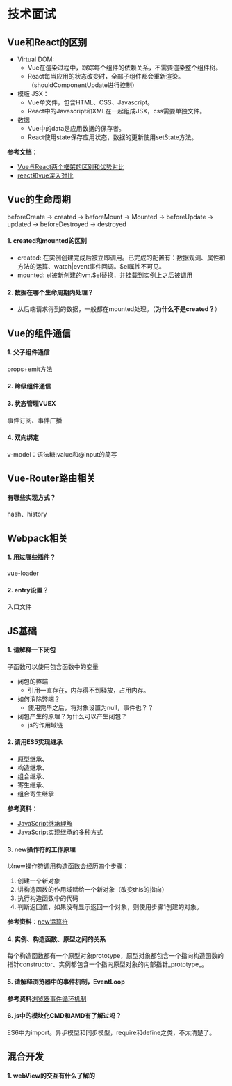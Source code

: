 # 技术面试

## Vue和React的区别
+ Virtual DOM: 
    + Vue在渲染过程中，跟踪每个组件的依赖关系，不需要渲染整个组件树。
    + React每当应用的状态改变时，全部子组件都会重新渲染。（shouldComponentUpdate进行控制）
+ 模版 JSX：
    + Vue单文件，包含HTML、CSS、Javascript。
    + React中的Javascript和XML在一起组成JSX，css需要单独文件。
+ 数据
    + Vue中的data是应用数据的保存者。
    + React使用state保存应用状态，数据的更新使用setState方法。

**参考文档**：
* [Vue与React两个框架的区别和优势对比](http://caibaojian.com/vue-vs-react.html)
* [react和vue深入对比](https://github.com/hawx1993/tech-blog/issues/17)


## Vue的生命周期

beforeCreate -> created -> beforeMount -> Mounted -> beforeUpdate -> updated -> beforeDestroyed -> destroyed

#### 1. created和mounted的区别
+ created: 在实例创建完成后被立即调用。已完成的配置有：数据观测、属性和方法的运算、watch|event事件回调。$el属性不可见。
+ mounted: el被新创建的vm.$el替换，并挂载到实例上之后被调用

#### 2. 数据在哪个生命周期内处理？
+ 从后端请求得到的数据，一般都在mounted处理。（**为什么不是created？**）

## Vue的组件通信

#### 1. 父子组件通信
props+emit方法

#### 2. 跨级组件通信

#### 3. 状态管理VUEX
事件订阅、事件广播

#### 4. 双向绑定
v-model：语法糖:value和@input的简写

## Vue-Router路由相关

#### 有哪些实现方式？
hash、history

## Webpack相关
#### 1. 用过哪些插件？
vue-loader
#### 2. entry设置？
入口文件

## JS基础
#### 1. 请解释一下闭包
子函数可以使用包含函数中的变量
+ 闭包的弊端
    + 引用一直存在，内存得不到释放，占用内存。
+ 如何消除弊端？
    + 使用完毕之后，将对象设置为null，事件也？？
+ 闭包产生的原理？为什么可以产生闭包？
    + js的作用域链
    
#### 2. 请用ES5实现继承
* 原型继承、
* 构造继承、
* 组合继承、
* 寄生继承、
* 组合寄生继承

**参考资料**：
* [JavaScript继承理解](https://segmentfault.com/a/1190000015766680)
* [JavaScript实现继承的多种方式](https://juejin.im/post/5b188852e51d4506df277095)

#### 3. new操作符的工作原理
以new操作符调用构造函数会经历四个步骤：
1. 创建一个新对象
2. 讲构造函数的作用域赋给一个新对象（改变this的指向）
3. 执行构造函数中的代码
4. 判断返回值，如果没有显示返回一个对象，则使用步骤1创建的对象。

**参考资料**：[new运算符](https://developer.mozilla.org/zh-CN/docs/Web/JavaScript/Reference/Operators/new)

#### 4. 实例、构造函数、原型之间的关系
每个构造函数都有一个原型对象prototype，原型对象都包含一个指向构造函数的指针constructor、实例都包含一个指向原型对象的内部指针_prototype_。

#### 5. 请解释浏览器中的事件机制，EventLoop
**参考资料**[浏览器事件循环机制](https://juejin.im/post/5afbc62151882542af04112d)

#### 6. js中的模块化CMD和AMD有了解过吗？
ES6中为import。异步模型和同步模型，require和define之类，不太清楚了。

## 混合开发
#### 1. webView的交互有什么了解的





